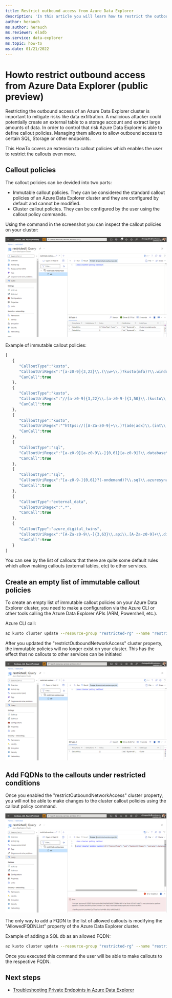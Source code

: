 ```yaml
---
title: Restrict outbound access from Azure Data Explorer
description: 'In this article you will learn how to restrict the outbound access access from Azure Data Explorer to other services.'
author: herauch
ms.author: herauch
ms.reviewer: eladb
ms.service: data-explorer
ms.topic: how-to
ms.date: 01/21/2022
---
```


# Howto restrict outbound access from Azure Data Explorer (public preview)

Restricting the outbound access of an Azure Data Explorer cluster is important to mitigate risks like data exfiltration. A malicious attacker could potentially create an external table to a storage account and extract large amounts of data. In order to control that risk Azure Data Explorer is able to define callout policies. Managing them allows to allow outbound access to certain SQL, Storage or other endpoints.

This HowTo covers an extension to callout policies which enables the user to restrict the callouts even more.

## Callout policies

The callout policies can be devided into two parts:

* Immutable callout policies. They can be considered the standard callout policies of an Azure Data Explorer cluster and they are configured by default and cannot be modified.
* Cluster callout policies. They can be configured by the user using the callout policy commands.

Using the command in the screenshot you can inspect the callout policies on your cluster:

![Immutable callout policies.](media/security-network-restrict-access/restrict-outbound-access.png)

Example of immutable callout policies:

```javascript
[
   {
      "CalloutType":"kusto",
      "CalloutUriRegex":"[a-z0-9]{3,22}\\.(\\w+\\.)?kusto(mfa)?\\.windows\\.net/?$",
      "CanCall":true
   },
   {
      "CalloutType":"kusto",
      "CalloutUriRegex":"//[a-z0-9]{3,22}\\.[a-z0-9-]{1,50}\\.(kusto\\.azuresynapse|kustodev\\.azuresynapse-dogfood)\\.net/?$",
      "CanCall":true
   },
   {
      "CalloutType":"kusto",
      "CalloutUriRegex":"^https://([A-Za-z0-9]+\\.)?(ade|adx)\\.(int\\.)?(applicationinsights|loganalytics|monitor)\\.(io|azure(\\.com|\\.us|\\.cn))/",
      "CanCall":true
   },
   {
      "CalloutType":"sql",
      "CalloutUriRegex":"[a-z0-9][a-z0-9\\-]{0,61}[a-z0-9]?\\.database\\.windows\\.net/?$",
      "CanCall":true
   },
   {
      "CalloutType":"sql",
      "CalloutUriRegex":"[a-z0-9-]{0,61}?(-ondemand)?\\.sql\\.azuresynapse(-dogfood)?\\.net/?$",
      "CanCall":true
   },
   {
      "CalloutType":"external_data",
      "CalloutUriRegex":".*",
      "CanCall":true
   },
   {
      "CalloutType":"azure_digital_twins",
      "CalloutUriRegex":"[A-Za-z0-9\\-]{3,63}\\.api\\.[A-Za-z0-9]+\\.digitaltwins\\.azure\\.net/?$",
      "CanCall":true
   }
]
```

You can see by the list of callouts that there are quite some default rules which allow making callouts (external tables, etc) to other services.

## Create an empty list of immutable callout policies

To create an empty list of immutable callout policies on your Azure Data Explorer cluster, you need to make a configuration via the Azure CLI or other tools calling the Azure Data Explorer APIs (ARM, Powershell, etc.).

Azure CLI call:

```bash
az kusto cluster update --resource-group "restricted-rg" --name "restricted" --subscription "sid" --verbose  --set properties.restrictOutboundNetworkAccess="Enabled"
```

After you updated the "restrictOutboundNetworkAccess" cluster property, the immutable policies will no longer exist on your cluster. This has the effect that no callouts to other services can be initiated

![Immutable callout policies](media/security-network-restrict-access/restrict-outbound-access-enabled.png)

## Add FQDNs to the callouts under restricted conditions

Once you enabled the "restrictOutboundNetworkAccess" cluster property, you will not be able to make changes to the cluster callout policies using the callout policy command. 

![Immutable callout policies.](media/security-network-restrict-access/restrict-outbound-access-enabled-errorDataplane.png)

The only way to add a FQDN to the list of allowed callouts is modifying the "AllowedFQDNList" property of the Azure Data Explorer cluster.

Example of adding a SQL db as an allowed FQDN:

```bash
az kusto cluster update --resource-group "restricted-rg" --name "restricted" --subscription "sid" --verbose  --addAllowedFQDN "adedicated.sql.azuresynapse.net"
```

Once you executed this command the user will be able to make callouts to the respective FQDN.

## Next steps

* [Troubleshooting Private Endpoints in Azure Data Explorer](security-network-private-endpoint-troubleshoot.md)
